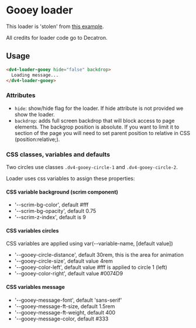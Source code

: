 # Gooey loader

This loader is 'stolen' from [this example](https://codepen.io/megatroncoder/pen/Xqeyva).

All credits for loader code go to Decatron.

## Usage

```html
<dv4-loader-gooey hide="false" backdrop>
  Loading message...
</dv4-loader-gooey>
```

### Attributes

- `hide`: show/hide flag for the loader. If hide attribute is not provided we show the loader.
- `backdrop`: adds full screen backdrop that will block access to page elements. The backgrop position is absolute. If you want to limit it to section of the page you will need to set parent position to relative in CSS (position:relative;).

### CSS classes, variables and defaults

Two circles use classes `.dv4-gooey-circle-1` and `.dv4-gooey-circle-2`.

Loader uses css variables to assign these properties:

#### CSS variable background (scrim component)

- '--scrim-bg-color', default #fff
- '--scrim-bg-opacity', default 0.75
- '--scrim-z-index', default is 9

#### CSS variables circles

CSS variables are applied using var(--variable-name, [default value])

- '--gooey-circle-distance', default 30rem, this is the area for animation
- '--gooey-circle-size', default value 4rem
- '--gooey-color-left', default value #fff is applied to circle 1 (left)
- '--gooey-color-right', default value #0074D9

#### CSS variables message

- '--gooey-message-font', default 'sans-serif'
- '--gooey-message-ft-size, default 1.5rem
- '--gooey-message-ft-weight, default 400
- '--gooey-message-color, default #333

